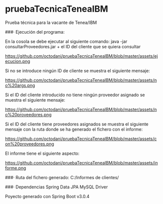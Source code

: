 # pruebaTecnicaTeneaIBM
Prueba técnica para la vacante de Tenea/IBM


###· Ejecución del programa:

En la cosola se debe ejecutar al siguiente comando: java -jar consultarProveedores.jar + el ID del cliente que se quiera consultar

https://github.com/octodani/pruebaTecnicaTeneaIBM/blob/master/assets/ejecucion.png

Si no se introduce ningún ID de cliente se muestra el siguiente mensaje:

https://github.com/octodani/pruebaTecnicaTeneaIBM/blob/master/assets/no%20args.png

Si el ID del cliente introducido no tiene ningún proveedor asignado se muestra el siguiente mensaje:

https://github.com/octodani/pruebaTecnicaTeneaIBM/blob/master/assets/no%20proveedores.png

Si el ID del cliente tiene proveedores asignados se muestra el siguiente mensaje con la ruta donde se ha generado el fichero con el informe:

https://github.com/octodani/pruebaTecnicaTeneaIBM/blob/master/assets/con%20proveedores.png

El informe tiene el siguiente aspecto:

https://github.com/octodani/pruebaTecnicaTeneaIBM/blob/master/assets/informe.png

###· Ruta del fichero generado: C:/Informes de clientes/

###· Dependencias
Spring Data JPA
MySQL Driver

Poyecto generado con Spring Boot v3.0.4
